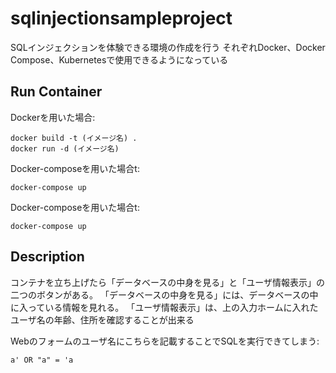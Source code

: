 # sqlinjectionsampleproject

SQLインジェクションを体験できる環境の作成を行う
それぞれDocker、Docker Compose、Kubernetesで使用できるようになっている

## Run Container

Dockerを用いた場合:

    docker build -t (イメージ名) .
    docker run -d (イメージ名)

Docker-composeを用いた場合t:

    docker-compose up

Docker-composeを用いた場合t:

    docker-compose up

## Description

コンテナを立ち上げたら「データベースの中身を見る」と「ユーザ情報表示」の二つのボタンがある。
「データベースの中身を見る」には、データベースの中に入っている情報を見れる。
「ユーザ情報表示」は、上の入力ホームに入れたユーザ名の年齢、住所を確認することが出来る

Webのフォームのユーザ名にこちらを記載することでSQLを実行できてしまう:

    a' OR "a" = 'a